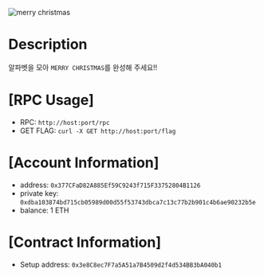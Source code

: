 ![merry christmas](https://thumbs.dreamstime.com/z/close-up-gold-merry-chirstmas-word-ornaments-christmas-tree-isolat-gold-merry-chirstmas-word-ornaments-christmas-132767573.jpg?w=768)

# Description
알파벳을 모아 `MERRY CHRISTMAS`를 완성해 주세요!!

# [RPC Usage]
- RPC: `http://host:port/rpc`
- GET FLAG: `curl -X GET http://host:port/flag`

# [Account Information]
- address: `0x377CFaD82A885Ef59C9243f715F33752804B1126`
- private key: `0xdba103874bd715cb05989d00d55f53743dbca7c13c77b2b901c4b6ae90232b5e`
- balance: 1 ETH

# [Contract Information]
- Setup address: `0x3e8C8ec7F7a5A51a7B4509d2f4d534BB3bA040b1`
